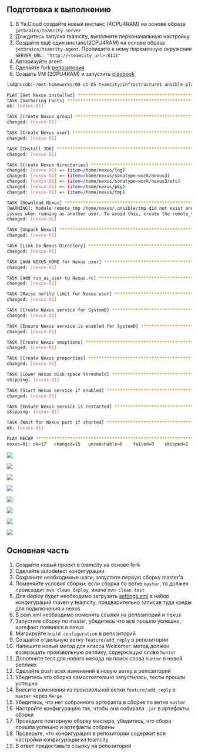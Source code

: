 ## Подготовка к выполнению

1. В Ya.Cloud создайте новый инстанс (4CPU4RAM) на основе образа `jetbrains/teamcity-server`
2. Дождитесь запуска teamcity, выполните первоначальную настройку
3. Создайте ещё один инстанс(2CPU4RAM) на основе образа `jetbrains/teamcity-agent`. Пропишите к нему переменную окружения `SERVER_URL: "http://<teamcity_url>:8111"`
4. Авторизуйте агент
5. Сделайте fork [репозитория](https://github.com/aragastmatb/example-teamcity)
6. Создать VM (2CPU4RAM) и запустить [playbook](./infrastructure)

```bash
lsd@nucub:~/mnt-homeworks/09-ci-05-teamcity/infrastructure$ ansible-playbook -i inventory/cicd site.yml 

PLAY [Get Nexus installed] *************************************************************************************************
TASK [Gathering Facts] *****************************************************************************************************
ok: [nexus-01]

TASK [Create Nexus group] **************************************************************************************************
changed: [nexus-01]

TASK [Create Nexus user] ***************************************************************************************************
changed: [nexus-01]

TASK [Install JDK] *********************************************************************************************************
changed: [nexus-01]

TASK [Create Nexus directories] ********************************************************************************************
changed: [nexus-01] => (item=/home/nexus/log)
changed: [nexus-01] => (item=/home/nexus/sonatype-work/nexus3)
changed: [nexus-01] => (item=/home/nexus/sonatype-work/nexus3/etc)
changed: [nexus-01] => (item=/home/nexus/pkg)
changed: [nexus-01] => (item=/home/nexus/tmp)

TASK [Download Nexus] ******************************************************************************************************
[WARNING]: Module remote_tmp /home/nexus/.ansible/tmp did not exist and was created with a mode of 0700, this may cause
issues when running as another user. To avoid this, create the remote_tmp dir with the correct permissions manually
changed: [nexus-01]

TASK [Unpack Nexus] ********************************************************************************************************
changed: [nexus-01]

TASK [Link to Nexus Directory] *********************************************************************************************
changed: [nexus-01]

TASK [Add NEXUS_HOME for Nexus user] ***************************************************************************************
changed: [nexus-01]

TASK [Add run_as_user to Nexus.rc] *****************************************************************************************
changed: [nexus-01]

TASK [Raise nofile limit for Nexus user] ***********************************************************************************
changed: [nexus-01]

TASK [Create Nexus service for SystemD] ************************************************************************************
changed: [nexus-01]

TASK [Ensure Nexus service is enabled for SystemD] *************************************************************************
changed: [nexus-01]

TASK [Create Nexus vmoptions] **********************************************************************************************
changed: [nexus-01]

TASK [Create Nexus properties] *********************************************************************************************
changed: [nexus-01]

TASK [Lower Nexus disk space threshold] ************************************************************************************
skipping: [nexus-01]

TASK [Start Nexus service if enabled] **************************************************************************************
changed: [nexus-01]

TASK [Ensure Nexus service is restarted] ***********************************************************************************
skipping: [nexus-01]

TASK [Wait for Nexus port if started] **************************************************************************************
ok: [nexus-01]

PLAY RECAP *****************************************************************************************************************
nexus-01: ok=17   changed=15   unreachable=0    failed=0    skipped=2    rescued=0    ignored=0 
```

<p align="left">
  <img src="./pic/teamcity1.png">
</p>

<p align="left">
  <img src="./pic/teamcity2.png">
</p>

<p align="left">
  <img src="./pic/teamcity3.png">
</p>

<p align="left">
  <img src="./pic/teamcity4.png">
</p>

<p align="left">
  <img src="./pic/teamcity5.png">
</p>

<p align="left">
  <img src="./pic/teamcity6.png">
</p>

<p align="left">
  <img src="./pic/teamcity7.png">
</p>

<p align="left">
  <img src="./pic/teamcity8.png">
</p>

## Основная часть

1. Создайте новый проект в teamcity на основе fork
2. Сделайте autodetect конфигурации
3. Сохраните необходимые шаги, запустите первую сборку master'a
4. Поменяйте условия сборки: если сборка по ветке `master`, то должен происходит `mvn clean deploy`, иначе `mvn clean test`
5. Для deploy будет необходимо загрузить [settings.xml](./teamcity/settings.xml) в набор конфигураций maven у teamcity, предварительно записав туда креды для подключения к nexus
6. В pom.xml необходимо поменять ссылки на репозиторий и nexus
7. Запустите сборку по master, убедитесь что всё прошло успешно, артефакт появился в nexus
8. Мигрируйте `build configuration` в репозиторий
9. Создайте отдельную ветку `feature/add_reply` в репозитории
10. Напишите новый метод для класса Welcomer: метод должен возвращать произвольную реплику, содержащую слово `hunter`
11. Дополните тест для нового метода на поиск слова `hunter` в новой реплике
12. Сделайте push всех изменений в новую ветку в репозиторий
13. Убедитесь что сборка самостоятельно запустилась, тесты прошли успешно
14. Внесите изменения из произвольной ветки `feature/add_reply` в `master` через `Merge`
15. Убедитесь, что нет собранного артефакта в сборке по ветке `master`
16. Настройте конфигурацию так, чтобы она собирала `.jar` в артефакты сборки
17. Проведите повторную сборку мастера, убедитесь, что сбора прошла успешно и артефакты собраны
18. Проверьте, что конфигурация в репозитории содержит все настройки конфигурации из teamcity
19. В ответ предоставьте ссылку на репозиторий